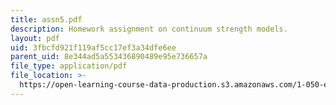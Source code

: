 ```yaml
---
title: assn5.pdf
description: Homework assignment on continuum strength models.
layout: pdf
uid: 3fbcfd921f119af5cc17ef3a34dfe6ee
parent_uid: 8e344ad5a553436890489e95e736657a
file_type: application/pdf
file_location: >-
  https://open-learning-course-data-production.s3.amazonaws.com/1-050-engineering-mechanics-i-fall-2007/3fbcfd921f119af5cc17ef3a34dfe6ee_assn5.pdf
---
```

